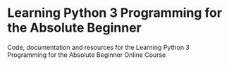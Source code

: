 # Learning Python 3 Programming for the Absolute Beginner
Code, documentation and resources for the Learning Python 3 Programming for the Absolute Beginner Online Course
